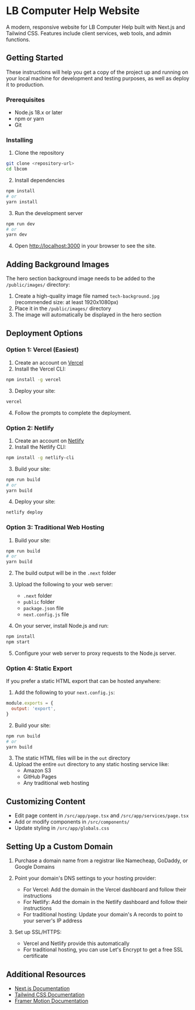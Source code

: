 # LB Computer Help Website

A modern, responsive website for LB Computer Help built with Next.js and Tailwind CSS. Features include client services, web tools, and admin functions.

## Getting Started

These instructions will help you get a copy of the project up and running on your local machine for development and testing purposes, as well as deploy it to production.

### Prerequisites

- Node.js 18.x or later
- npm or yarn
- Git

### Installing

1. Clone the repository
```bash
git clone <repository-url>
cd lbcom
```

2. Install dependencies
```bash
npm install
# or
yarn install
```

3. Run the development server
```bash
npm run dev
# or
yarn dev
```

4. Open [http://localhost:3000](http://localhost:3000) in your browser to see the site.

## Adding Background Images

The hero section background image needs to be added to the `/public/images/` directory:

1. Create a high-quality image file named `tech-background.jpg` (recommended size: at least 1920x1080px)
2. Place it in the `/public/images/` directory
3. The image will automatically be displayed in the hero section

## Deployment Options

### Option 1: Vercel (Easiest)

1. Create an account on [Vercel](https://vercel.com)
2. Install the Vercel CLI:
```bash
npm install -g vercel
```

3. Deploy your site:
```bash
vercel
```

4. Follow the prompts to complete the deployment.

### Option 2: Netlify

1. Create an account on [Netlify](https://www.netlify.com/)
2. Install the Netlify CLI:
```bash
npm install -g netlify-cli
```

3. Build your site:
```bash
npm run build
# or
yarn build
```

4. Deploy your site:
```bash
netlify deploy
```

### Option 3: Traditional Web Hosting

1. Build your site:
```bash
npm run build
# or
yarn build
```

2. The build output will be in the `.next` folder
3. Upload the following to your web server:
   - `.next` folder
   - `public` folder
   - `package.json` file
   - `next.config.js` file

4. On your server, install Node.js and run:
```bash
npm install
npm start
```

5. Configure your web server to proxy requests to the Node.js server.

### Option 4: Static Export

If you prefer a static HTML export that can be hosted anywhere:

1. Add the following to your `next.config.js`:
```js
module.exports = {
  output: 'export',
}
```

2. Build your site:
```bash
npm run build
# or
yarn build
```

3. The static HTML files will be in the `out` directory
4. Upload the entire `out` directory to any static hosting service like:
   - Amazon S3
   - GitHub Pages
   - Any traditional web hosting

## Customizing Content

- Edit page content in `/src/app/page.tsx` and `/src/app/services/page.tsx`
- Add or modify components in `/src/components/`
- Update styling in `/src/app/globals.css`

## Setting Up a Custom Domain

1. Purchase a domain name from a registrar like Namecheap, GoDaddy, or Google Domains
2. Point your domain's DNS settings to your hosting provider:
   - For Vercel: Add the domain in the Vercel dashboard and follow their instructions
   - For Netlify: Add the domain in the Netlify dashboard and follow their instructions
   - For traditional hosting: Update your domain's A records to point to your server's IP address

3. Set up SSL/HTTPS:
   - Vercel and Netlify provide this automatically
   - For traditional hosting, you can use Let's Encrypt to get a free SSL certificate

## Additional Resources

- [Next.js Documentation](https://nextjs.org/docs)
- [Tailwind CSS Documentation](https://tailwindcss.com/docs)
- [Framer Motion Documentation](https://www.framer.com/motion/)
